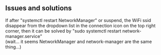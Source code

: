 Issues and solutions
------------------------------------------

If after "systemctl restart NetworkManager" or suspend, the WiFi ssid disappear from the dropdown list in the connection icon on the top right corner,
then it can be solved by "sudo systemctl restart network-manager.service"  
(wait... it seems NetworkManager and network-manager are the same thing...)
